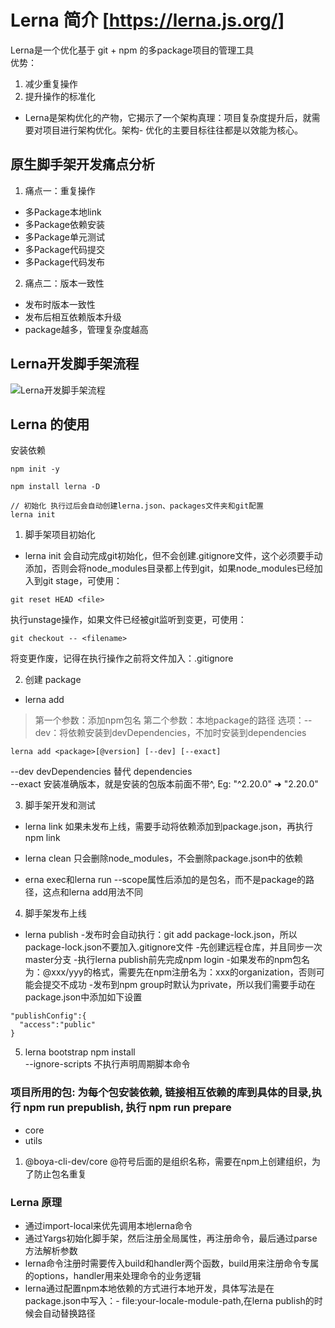 # Lerna 简介 [https://lerna.js.org/]
Lerna是一个优化基于 git + npm 的多package项目的管理工具   
优势： 
1. 减少重复操作
2. 提升操作的标准化
- Lerna是架构优化的产物，它揭示了一个架构真理：项目复杂度提升后，就需要对项目进行架构优化。架构- 优化的主要目标往往都是以效能为核心。

## 原生脚手架开发痛点分析
1. 痛点一：重复操作
- 多Package本地link
- 多Package依赖安装
- 多Package单元测试
- 多Package代码提交
- 多Package代码发布
2. 痛点二：版本一致性
- 发布时版本一致性
- 发布后相互依赖版本升级
- package越多，管理复杂度越高

## Lerna开发脚手架流程
![Lerna开发脚手架流程](https://homework.imooc-lego.com/pages/%E5%85%AD%E7%8E%A5/images/%E7%AC%AC%E4%BA%8C%E5%91%A8lerna%E5%BC%80%E5%8F%91%E8%84%9A%E6%89%8B%E6%9E%B6%E6%B5%81%E7%A8%8B.png)

## Lerna 的使用

安装依赖
```
npm init -y

npm install lerna -D

// 初始化 执行过后会自动创建lerna.json、packages文件夹和git配置
lerna init

```

1. 脚手架项目初始化
- lerna init
会自动完成git初始化，但不会创建.gitignore文件，这个必须要手动添加，否则会将node_modules目录都上传到git，如果node_modules已经加入到git stage，可使用：
```
git reset HEAD <file>
```
执行unstage操作，如果文件已经被git监听到变更，可使用：
```
git checkout -- <filename>
```
将变更作废，记得在执行操作之前将文件加入：.gitignore


2. 创建 package 
- lerna add
> 第一个参数：添加npm包名
> 第二个参数：本地package的路径
> 选项：--dev：将依赖安装到devDependencies，不加时安装到dependencies
```
lerna add <package>[@version] [--dev] [--exact]
```
--dev devDependencies 替代 dependencies   
--exact 安装准确版本，就是安装的包版本前面不带^, Eg: "^2.20.0" ➜ "2.20.0"


3. 脚手架开发和测试
- lerna link
如果未发布上线，需要手动将依赖添加到package.json，再执行npm link

- lerna clean
只会删除node_modules，不会删除package.json中的依赖

- erna exec和lerna run
--scope属性后添加的是包名，而不是package的路径，这点和lerna add用法不同

4. 脚手架发布上线
- lerna publish
-发布时会自动执行：git add package-lock.json，所以package-lock.json不要加入.gitignore文件
-先创建远程仓库，并且同步一次master分支
-执行lerna publish前先完成npm login
-如果发布的npm包名为：@xxx/yyy的格式，需要先在npm注册名为：xxx的organization，否则可能会提交不成功
-发布到npm group时默认为private，所以我们需要手动在package.json中添加如下设置
```
"publishConfig":{
  "access":"public"
}
```

5. lerna bootstrap
npm install  
--ignore-scripts   不执行声明周期脚本命令


### 项目所用的包:   为每个包安装依赖, 链接相互依赖的库到具体的目录,执行 npm run prepublish, 执行 npm run prepare
- core
- utils

1. @boya-cli-dev/core  @符号后面的是组织名称，需要在npm上创建组织，为了防止包名重复 


### Lerna 原理
- 通过import-local来优先调用本地lerna命令
- 通过Yargs初始化脚手架，然后注册全局属性，再注册命令，最后通过parse方法解析参数
- lerna命令注册时需要传入build和handler两个函数，build用来注册命令专属的options，handler用来处理命令的业务逻辑
- lerna通过配置npm本地依赖的方式进行本地开发，具体写法是在package.json中写入：- file:your-locale-module-path,在lerna publish的时候会自动替换路径